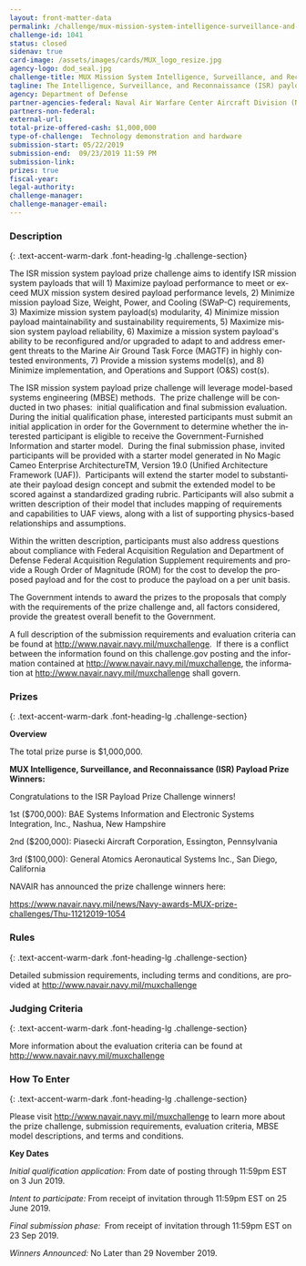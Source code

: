 ```yaml
---
layout: front-matter-data
permalink: /challenge/mux-mission-system-intelligence-surveillance-and-reconnaissance-(ISR)-payload-prize-challenge/
challenge-id: 1041
status: closed
sidenav: true
card-image: /assets/images/cards/MUX_logo_resize.jpg
agency-logo: dod_seal.jpg
challenge-title: MUX Mission System Intelligence, Surveillance, and Reconnaissance (ISR) Payload Prize Challenge
tagline: The Intelligence, Surveillance, and Reconnaissance (ISR) payload prize challenge seeks to obtain information, performance capabilities, and technical data on mission system payload technologies to inform the development and acquisition strategy for the Marine Air Ground Task Force, Unmanned Aircraft System, Expeditionary (MUX) Program.
agency: Department of Defense
partner-agencies-federal: Naval Air Warfare Center Aircraft Division (NAWCAD)
partners-non-federal: 
external-url:
total-prize-offered-cash: $1,000,000
type-of-challenge:  Technology demonstration and hardware
submission-start: 05/22/2019
submission-end:  09/23/2019 11:59 PM
submission-link:  
prizes: true
fiscal-year:
legal-authority:
challenge-manager:
challenge-manager-email:
---
```




<!-- Description start -->
### Description
{: .text-accent-warm-dark .font-heading-lg .challenge-section}


<div class="description">
<p><span lang="EN">The ISR mission system payload prize challenge aims to identify ISR mission system payloads that will 1) Maximize payload performance to meet or exceed MUX mission system desired payload performance levels, 2) Minimize mission payload Size, Weight, Power, and Cooling (SWaP-C) requirements, 3) Maximize mission system payload(s) modularity, 4) Minimize mission payload maintainability and sustainability requirements, 5) Maximize mission system payload reliability, 6) Maximize a mission system payload's ability to be reconfigured and/or upgraded to adapt to and address emergent threats to the Marine Air Ground Task Force (MAGTF) in highly contested environments, 7) Provide a mission systems model(s), and 8) Minimize implementation, and Operations and Support (O&amp;S) cost(s).</span></p>
<p><span lang="EN">The ISR mission system payload prize challenge will leverage model-based systems engineering (MBSE) methods.&nbsp; The prize challenge will be conducted in two phases:&nbsp; initial qualification and final submission evaluation.&nbsp; During the initial qualification phase, interested participants must submit an initial application in order for the Government to determine whether the interested participant is eligible to receive the Government-Furnished Information and starter model.&nbsp; During the final submission phase, invited participants will be provided with a starter model generated in No Magic Cameo Enterprise ArchitectureTM, Version 19.0 (Unified Architecture Framework (UAF)).&nbsp; Participants will extend the starter model to substantiate their payload design concept and submit the extended model to be scored against a standardized grading rubric. Participants will also submit a written description of their model that includes mapping of requirements and capabilities to UAF views, along with a list of supporting physics-based relationships and assumptions.&nbsp; </span></p>
<p><span lang="EN">Within the written description, participants must also address questions about compliance with </span><span lang="EN">Federal Acquisition Regulation and Department of Defense Federal Acquisition Regulation Supplement requirements and provide a Rough Order of Magnitude (ROM) for the cost to develop the proposed payload and for the cost to produce the payload on a per unit basis.&nbsp;</span></p>
<p><span lang="EN">The Government intends to award the prizes to the proposals that comply with the requirements of the prize challenge and, all factors considered, provide the greatest overall benefit to the Government.</span></p>
   <p><span lang="EN">A full description of the submission requirements and evaluation criteria can be found at </span><span lang="EN"><a href="http://www.navair.navy.mil/muxchallenge" target="_blank" rel="noopener">http://www.navair.navy.mil/muxchallenge</a></span><span lang="EN">.&nbsp; If there is a conflict between the information found on this challenge.gov posting and the information contained at </span><span lang="EN"><a href="http://www.navair.navy.mil/muxchallenge" target="_blank" rel="noopener">http://www.navair.navy.mil/muxchallenge</a></span><span lang="EN">, the information at </span><span lang="EN"><a href="http://www.navair.navy.mil/muxchallenge" target="_blank" rel="noopener">http://www.navair.navy.mil/muxchallenge</a></span><span lang="EN"> shall govern.</span></p>
</div>


<!-- Prizes start -->
### Prizes
{: .text-accent-warm-dark .font-heading-lg .challenge-section}

<p><strong>Overview</strong></p>
<p>The total prize purse is $1,000,000.</p>
<p><strong>MUX Intelligence, Surveillance, and Reconnaissance (ISR) Payload Prize Winners:</strong></p>
<p>Congratulations to the ISR Payload Prize Challenge winners!</p>
<p>1st ($700,000): BAE Systems Information and Electronic Systems Integration, Inc., Nashua, New Hampshire</p>
<p>2nd ($200,000): Piasecki Aircraft Corporation, Essington, Pennsylvania</p>
<p>3rd ($100,000): General Atomics Aeronautical Systems Inc., San Diego, California</p>
<p>NAVAIR has announced the prize challenge winners here:</p>
<p><a href="https://www.navair.navy.mil/news/Navy-awards-MUX-prize-challenges/Thu-11212019-1054">https://www.navair.navy.mil/news/Navy-awards-MUX-prize-challenges/Thu-11212019-1054</a></p>

<!-- Rules start -->
### Rules 
{: .text-accent-warm-dark .font-heading-lg .challenge-section}

<div class="jumbotron description">
 <p><span lang="EN">Detailed submission requirements, including terms and conditions, are provided at </span><span lang="EN"><a href="http://www.navair.navy.mil/muxchallenge" target="_blank" rel="noopener">http://www.navair.navy.mil/muxchallenge</a></span></p>
</div>

<!-- Judging start -->
### Judging Criteria
{: .text-accent-warm-dark .font-heading-lg .challenge-section}

<div class="judging-criterias">
<div class="prize-item">
 <p><span lang="EN">More information about the evaluation criteria can be found at </span><span lang="EN"><a href="http://www.navair.navy.mil/muxchallenge" target="_blank" rel="noopener">http://www.navair.navy.mil/muxchallenge</a></span></p>
</div>
</div>     

<!--  How To Enter start -->
### How To Enter
{: .text-accent-warm-dark .font-heading-lg .challenge-section}

<div class="jumbotron description">
 <p><span lang="EN">Please visit </span><span lang="EN"><a href="http://www.navair.navy.mil/muxchallenge" target="_blank" rel="noopener">http://www.navair.navy.mil/muxchallenge</a></span>&nbsp;to learn more about the prize challenge, submission requirements, evaluation criteria, MBSE model descriptions, and terms and conditions.&nbsp;</p>
<p><strong>Key Dates</strong></p>
<p><em><span lang="EN">Initial qualification application: </span></em><span lang="EN">From date of posting through 11:59pm EST on 3 Jun 2019.</span></p>
<p><em><span lang="EN">Intent to participate: </span></em><span lang="EN">From receipt of invitation through 11:59pm EST on 25 June 2019.</span></p>
<p><span lang="EN"><em>Final submission phase:</em>&nbsp; </span><span lang="EN">From receipt of invitation through 11:59pm EST on 23 Sep 2019.</span></p>
<p><em><span lang="EN">Winners Announced: </span></em><span lang="EN">No Later than 29 November 2019.</span></p>
</div>
